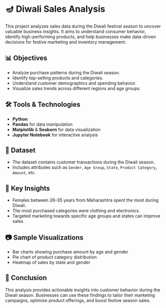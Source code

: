 # 🪔 Diwali Sales Analysis
This project analyzes sales data during the Diwali festival season to uncover valuable business insights. It aims to understand consumer behavior, identify high-performing products, and help businesses make data-driven decisions for festive marketing and inventory management.

## 📊 Objectives
- Analyze purchase patterns during the Diwali season.
- Identify top-selling products and categories.
- Understand customer demographics and spending behavior.
- Visualize sales trends across different regions and age groups.

## 🛠️ Tools & Technologies
- **Python**
- **Pandas** for data manipulation
- **Matplotlib** & **Seaborn** for data visualization
- **Jupyter Notebook** for interactive analysis

## 📁 Dataset
- The dataset contains customer transactions during the Diwali season.
- Includes attributes such as `Gender`, `Age Group`, `State`, `Product Category`, `Amount`, etc.

## 📌 Key Insights
- Females between 26–35 years from Maharashtra spent the most during Diwali.
- The most purchased categories were clothing and electronics.
- Targeted marketing towards specific age groups and states can improve sales.

## 📷 Sample Visualizations
- Bar charts showing purchase amount by age and gender
- Pie chart of product category distribution
- Heatmap of sales by state and gender

## 📄 Conclusion
This analysis provides actionable insights into customer behavior during the Diwali season. Businesses can use these findings to tailor their marketing campaigns, optimize product offerings, and boost festive season sales.

